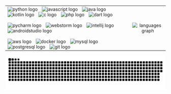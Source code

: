 <div align="center">
  <table>
  <tr>
    <td align="left">
      <div align="left">
        <img src="https://cdn.jsdelivr.net/gh/devicons/devicon/icons/python/python-original.svg" height="20" alt="python logo" />
        <img width="6" />
        <img src="https://cdn.jsdelivr.net/gh/devicons/devicon/icons/javascript/javascript-original.svg" height="20" alt="javascript logo" />
        <img width="6" />
        <img src="https://cdn.jsdelivr.net/gh/devicons/devicon/icons/java/java-original.svg" height="20" alt="java logo" />
        <img width="6" />
        <img src="https://cdn.jsdelivr.net/gh/devicons/devicon/icons/kotlin/kotlin-original.svg" height="20" alt="kotlin logo" />
        <img width="6" />
        <img src="https://cdn.jsdelivr.net/gh/devicons/devicon/icons/c/c-original.svg" height="20" alt="c logo" />
        <img width="6" />
        <img src="https://cdn.jsdelivr.net/gh/devicons/devicon/icons/php/php-original.svg" height="20" alt="php logo" />
        <img width="6" />
        <img src="https://cdn.jsdelivr.net/gh/devicons/devicon/icons/dart/dart-original.svg" height="20" alt="dart logo" />
      </div>
      <br />
      <div align="left">
        <img src="https://cdn.jsdelivr.net/gh/devicons/devicon/icons/pycharm/pycharm-original.svg" height="20" alt="pycharm logo" />
        <img width="6" />
        <img src="https://cdn.jsdelivr.net/gh/devicons/devicon/icons/webstorm/webstorm-original.svg" height="20" alt="webstorm logo" />
        <img width="6" />
        <img src="https://cdn.jsdelivr.net/gh/devicons/devicon/icons/intellij/intellij-original.svg" height="20" alt="intellij logo" />
        <img width="6" />
        <img src="https://cdn.jsdelivr.net/gh/devicons/devicon/icons/androidstudio/androidstudio-original.svg" height="20" alt="androidstudio logo" />
      </div>
      <br />
      <div align="left">
        <img src="https://cdn.jsdelivr.net/gh/devicons/devicon/icons/amazonwebservices/amazonwebservices-original-wordmark.svg" height="20" alt="aws logo" />
        <img width="6" />
        <img src="https://cdn.jsdelivr.net/gh/devicons/devicon/icons/docker/docker-plain-wordmark.svg" height="20" alt="docker logo" />
        <img width="6" />
        <img src="https://cdn.jsdelivr.net/gh/devicons/devicon/icons/mysql/mysql-original.svg" height="20" alt="mysql logo" />
        <img width="6" />
        <img src="https://cdn.jsdelivr.net/gh/devicons/devicon/icons/postgresql/postgresql-original.svg" height="20" alt="postgresql logo" />
        <img width="6" />
        <img src="https://cdn.jsdelivr.net/gh/devicons/devicon/icons/git/git-original-wordmark.svg" height="20" alt="git logo" />
      </div>
    </td>
    <td align="center">
      <picture>
        <source media="(prefers-color-scheme: dark)" srcset="https://github-readme-stats.vercel.app/api/top-langs?username=lucabinotti&locale=en&hide_title=false&layout=compact&card_width=320&langs_count=5&theme=dracula&hide_border=true" />
        <source media="(prefers-color-scheme: light)" srcset="https://github-readme-stats.vercel.app/api/top-langs?username=lucabinotti&locale=en&hide_title=false&layout=compact&card_width=320&langs_count=5&theme=default&hide_border=true" />
        <img src="https://github-readme-stats.vercel.app/api/top-langs?username=lucabinotti&locale=en&hide_title=false&layout=compact&card_width=320&langs_count=5&theme=default&hide_border=true" height="150" alt="languages graph" />
      </picture>
    </td>
  </tr>
  </table>
</div>

<div align="center">
  <picture>
    <source media="(prefers-color-scheme: dark)" srcset="https://raw.githubusercontent.com/lucabinotti/lucabinotti/refs/heads/output/github-snake-dark.svg" />
    <source media="(prefers-color-scheme: light)" srcset="https://raw.githubusercontent.com/lucabinotti/lucabinotti/refs/heads/output/github-snake.svg" />
    <img alt="github-snake" src="https://raw.githubusercontent.com/lucabinotti/lucabinotti/refs/heads/output/github-snake.svg" />
  </picture>
</div>

